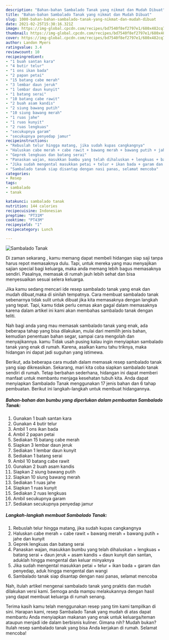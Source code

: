 ```yaml
---
description: "Bahan-bahan Sambalado Tanak yang nikmat dan Mudah Dibuat"
title: "Bahan-bahan Sambalado Tanak yang nikmat dan Mudah Dibuat"
slug: 1000-bahan-bahan-sambalado-tanak-yang-nikmat-dan-mudah-dibuat
date: 2021-02-25T15:38:16.321Z
image: https://img-global.cpcdn.com/recipes/bd7540f8ef2797e1/680x482cq70/sambalado-tanak-foto-resep-utama.jpg
thumbnail: https://img-global.cpcdn.com/recipes/bd7540f8ef2797e1/680x482cq70/sambalado-tanak-foto-resep-utama.jpg
cover: https://img-global.cpcdn.com/recipes/bd7540f8ef2797e1/680x482cq70/sambalado-tanak-foto-resep-utama.jpg
author: Landon Myers
ratingvalue: 3.4
reviewcount: 10
recipeingredient:
- "1 buah santan kara"
- "4 butir telur"
- "1 ons ikan bada"
- "2 papan petai"
- "15 batang cabe merah"
- "3 lembar daun jeruk"
- "1 lembar daun kunyit"
- "1 batang serai"
- "10 batang cabe rawit"
- "2 buah asam kandis"
- "2 siung bawang putih"
- "10 siung bawang merah"
- "1 ruas jahe"
- "1 ruas kunyit"
- "2 ruas lengkuas"
- "secukupnya garam"
- "secukupnya penyedap jamur"
recipeinstructions:
- "Rebuslah telur hingga matang, jika sudah kupas cangkangnya"
- "Haluskan cabe merah + cabe rawit + bawang merah + bawang putih + jahe dan kunyit"
- "Geprek lengkuas dan batang serai"
- "Panaskan wajan, masukkan bumbu yang telah dihaluskan + lengkuas + batang serai + daun jeruk + asam kandis + daun kunyit dan santan, aduklah hingga mengental dan keluar minyaknya"
- "Jika sudah mengental masukkan petai + telur + ikan bada + garam dan penyedap, aduk hingga mengental dan wangi"
- "Sambalado tanak siap disantap dengan nasi panas, selamat mencoba"
categories:
- Resep
tags:
- sambalado
- tanak

katakunci: sambalado tanak 
nutrition: 144 calories
recipecuisine: Indonesian
preptime: "PT31M"
cooktime: "PT43M"
recipeyield: "1"
recipecategory: Lunch

---
```



![Sambalado Tanak](https://img-global.cpcdn.com/recipes/bd7540f8ef2797e1/680x482cq70/sambalado-tanak-foto-resep-utama.jpg)

Di zaman  sekarang , kamu memang dapat membeli hidangan siap saji tanpa harus repot memasaknya dulu. Tapi, untuk mereka yang mau menyajikan sajian special bagi keluarga, maka anda memang lebih bagus memasaknya sendiri. Pasalnya, memasak di rumah jauh lebih sehat dan bisa menyesuaikan sesuai selera keluarga.

Jika kamu sedang mencari ide resep sambalado tanak yang enak dan mudah dibuat,maka di sinilah tempatnya. Cara membuat sambalado tanak  sebenarnya tidak sulit untuk dibuat jika kita memasaknya dengan langkah yang tepat. Tapi, kamu tidak perlu cemas akan gagal dalam memasaknya 
karena dalam artikel ini kami akan membahas sambalado tanak dengan teliti.  



Nah bagi anda yang mau memasak sambalado tanak yang enak, ada beberapa tahap yang bisa dilakukan, mulai dari memilih jenis bahan, kemudian penentuan bahan segar, sampai cara mengolah dan menyajikannya. kamu Tidak usah pusing kalau ingin menyiapkan sambalado tanak yang enak di rumah. Karena, asalkan kamu  tahu triknya, maka hidangan ini dapat jadi suguhan yang istimewa.

Berikut, ada beberapa cara mudah dalam memasak resep sambalado tanak yang siap dikreasikan. Sekarang, mari kita coba siapkan sambalado tanak sendiri di rumah. Tetap berbahan sederhana, hidangan ini dapat memberi manfaat untuk membantu menjaga kesehatan tubuh kita. Anda dapat menyiapkan Sambalado Tanak menggunakan 17 jenis bahan dan 6 tahap pembuatan. Berikut ini langkah-langkah untuk membuat hidangannya.

<!--inarticleads1-->

##### Bahan-bahan dan bumbu yang diperlukan dalam pembuatan Sambalado Tanak:

1. Gunakan 1 buah santan kara
1. Gunakan 4 butir telur
1. Ambil 1 ons ikan bada
1. Ambil 2 papan petai
1. Sediakan 15 batang cabe merah
1. Siapkan 3 lembar daun jeruk
1. Sediakan 1 lembar daun kunyit
1. Sediakan 1 batang serai
1. Ambil 10 batang cabe rawit
1. Gunakan 2 buah asam kandis
1. Siapkan 2 siung bawang putih
1. Siapkan 10 siung bawang merah
1. Sediakan 1 ruas jahe
1. Siapkan 1 ruas kunyit
1. Sediakan 2 ruas lengkuas
1. Ambil secukupnya garam
1. Sediakan secukupnya penyedap jamur




<!--inarticleads2-->

##### Langkah-langkah membuat Sambalado Tanak:

1. Rebuslah telur hingga matang, jika sudah kupas cangkangnya
1. Haluskan cabe merah + cabe rawit + bawang merah + bawang putih + jahe dan kunyit
1. Geprek lengkuas dan batang serai
1. Panaskan wajan, masukkan bumbu yang telah dihaluskan + lengkuas + batang serai + daun jeruk + asam kandis + daun kunyit dan santan, aduklah hingga mengental dan keluar minyaknya
1. Jika sudah mengental masukkan petai + telur + ikan bada + garam dan penyedap, aduk hingga mengental dan wangi
1. Sambalado tanak siap disantap dengan nasi panas, selamat mencoba




Nah, itulah artikel mengenai  sambalado tanak  yang praktis dan mudah dilakukan versi kami. Semoga anda mampu melakukannya dengan hasil yang dapat membuat keluarga di rumah senang. 

Terima kasih kamu telah menggunakan resep yang tim kami tampilkan di sini. Harapan kami, resep  Sambalado Tanak yang mudah di atas dapat membantu Anda menyiapkan makanan yang enak untuk keluarga/teman ataupun menjadi ide dalam berbisnis kuliner. Gimana nih? Mudah bukan? Itulah resep sambalado tanak yang bisa Anda kerjakan di rumah. Selamat mencoba!

